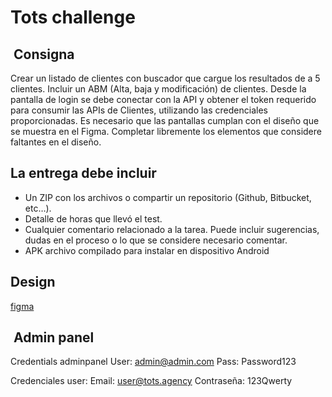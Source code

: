 # Tots challenge

##  Consigna

Crear un listado de clientes con buscador que cargue los resultados de a 5 clientes.
Incluir un ABM (Alta, baja y modificación) de clientes.
Desde la pantalla de login se debe conectar con la API y obtener el token requerido
para consumir las APIs de Clientes, utilizando las credenciales proporcionadas.
Es necesario que las pantallas cumplan con el diseño que se muestra en el Figma.
Completar libremente los elementos que considere faltantes en el diseño.

## La entrega debe incluir

- Un ZIP con los archivos o compartir un repositorio (Github, Bitbucket, etc…).
- Detalle de horas que llevó el test.
- Cualquier comentario relacionado a la tarea. Puede incluir sugerencias, dudas en el proceso o lo que se considere necesario comentar.
- APK archivo compilado para instalar en dispositivo Android

## Design

[figma](https://www.figma.com/file/dzuzxssHPePHIJ75Y4U1Jk/Flutter-Challenge?node-id=0%3A1)

##  Admin panel

Credentials adminpanel
User: admin@admin.com
Pass: Password123

Credenciales user:
Email: user@tots.agency
Contraseña: 123Qwerty
